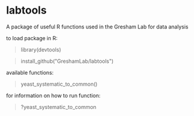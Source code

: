 # labtools

A package of useful R functions used in the Gresham Lab for data analysis

to load package in R:

>library(devtools)

>install_github("GreshamLab/labtools")

available functions:

>yeast_systematic_to_common()

for information on how to run function:

>?yeast_systematic_to_common
